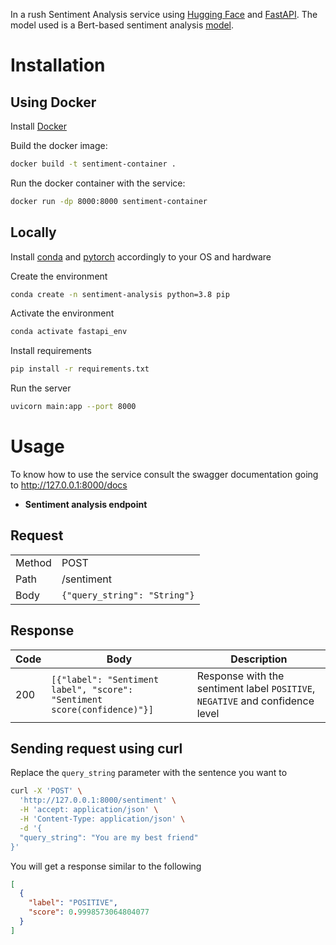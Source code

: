 In a rush Sentiment Analysis service using [Hugging Face](https://huggingface.co/) and [FastAPI](https://fastapi.tiangolo.com/). The model used is a Bert-based sentiment analysis [model](https://huggingface.co/distilbert-base-uncased-finetuned-sst-2-english).

# Installation

## Using Docker

Install [Docker](https://docs.docker.com/engine/install/)

Build the docker image:

```bash
docker build -t sentiment-container .
```

Run the docker container with the service:

```bash
docker run -dp 8000:8000 sentiment-container
```

## Locally

Install [conda](https://anaconda.cloud/support-center/installers) and [pytorch](https://pytorch.org/get-started/locally/) accordingly to your OS and hardware

Create the environment

```bash
conda create -n sentiment-analysis python=3.8 pip
```

Activate the environment

```bash
conda activate fastapi_env
```

Install requirements

```bash
pip install -r requirements.txt
```

Run the server

```bash
uvicorn main:app --port 8000
```

# Usage

To know how to use the service consult the swagger documentation going to http://127.0.0.1:8000/docs

* **Sentiment analysis endpoint**

## Request

|||
| --- | --- |
| Method | POST |
| Path | /sentiment |
| Body |<code>{"query_string": "String"}</code> |

## Response

| Code | Body | Description |
| --- | --- | --- |
| 200 | <code>[{"label": "Sentiment label", "score": "Sentiment score(confidence)"}]</code> | Response with the sentiment label `POSITIVE`, `NEGATIVE` and confidence level |


## Sending request using curl

Replace the `query_string` parameter with the sentence you want to

```bash
curl -X 'POST' \
  'http://127.0.0.1:8000/sentiment' \
  -H 'accept: application/json' \
  -H 'Content-Type: application/json' \
  -d '{
  "query_string": "You are my best friend"
}'
```
You will get a response similar to the following

```json
[
  {
    "label": "POSITIVE",
    "score": 0.9998573064804077
  }
]
```
